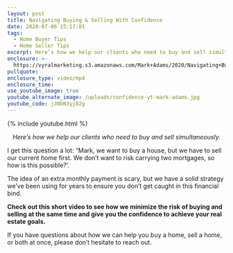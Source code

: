 ```yaml
---
layout: post
title: Navigating Buying & Selling With Confidence
date: 2020-07-06 15:17:01
tags:
  - Home Buyer Tips
  - Home Seller Tips
excerpt: Here’s how we help our clients who need to buy and sell simultaneously.
enclosure: >-
  https://vyralmarketing.s3.amazonaws.com/Mark+Adams/2020/Navigating+Buying+%26+Selling+With+Confidence.mp4
pullquote:
enclosure_type: video/mp4
enclosure_time:
use_youtube_image: true
youtube_alternate_image: /uploads/confidence-yt-mark-adams.jpg
youtube_code: jJNbN3yj82g
---
```


{% include youtube.html %}

<p style="text-align:center"><em>Here’s how we help our clients who need to buy and sell simultaneously.</em></p>

I get this question a lot: “Mark, we want to buy a house, but we have to sell our current home first. We don’t want to risk carrying two mortgages, so how is this possible?’.

The idea of an extra monthly payment is scary, but we have a solid strategy we’ve been using for years to ensure you don’t get caught in this financial bind.&nbsp;

**Check out this short video to see how we minimize the risk of buying and selling at the same time and give you the confidence to achieve your real estate goals.&nbsp;**

If you have questions about how we can help you buy a home, sell a home, or both at once, please don’t hesitate to reach out.